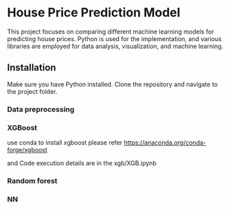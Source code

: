 # House Price Prediction Model

This project focuses on comparing different machine learning models for predicting house prices. Python is used for the implementation, and various libraries are employed for data analysis, visualization, and machine learning.

## Installation

Make sure you have Python installed. Clone the repository and navigate to the project folder.

### Data preprocessing

### XGBoost
  use conda to install xgboost please refer https://anaconda.org/conda-forge/xgboost
  
  and Code execution details are in the xgb/XGB.ipynb
### Random forest
### NN
